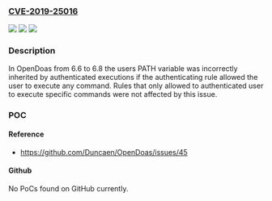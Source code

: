 ### [CVE-2019-25016](https://cve.mitre.org/cgi-bin/cvename.cgi?name=CVE-2019-25016)
![](https://img.shields.io/static/v1?label=Product&message=n%2Fa&color=blue)
![](https://img.shields.io/static/v1?label=Version&message=n%2Fa&color=blue)
![](https://img.shields.io/static/v1?label=Vulnerability&message=n%2Fa&color=brighgreen)

### Description

In OpenDoas from 6.6 to 6.8 the users PATH variable was incorrectly inherited by authenticated executions if the authenticating rule allowed the user to execute any command. Rules that only allowed to authenticated user to execute specific commands were not affected by this issue.

### POC

#### Reference
- https://github.com/Duncaen/OpenDoas/issues/45

#### Github
No PoCs found on GitHub currently.

